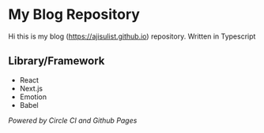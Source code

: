 # My Blog Repository

Hi this is my blog (https://ajisulist.github.io) repository. Written in Typescript

## Library/Framework

- React
- Next.js
- Emotion
- Babel

_Powered by Circle CI and Github Pages_
